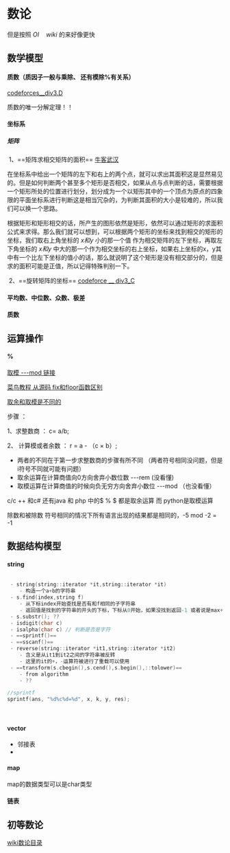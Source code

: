 # 数论



但是按照 $OI \quad wiki$ 的来好像更快





## 数学模型

#### 质数（质因子一般与乘除、 还有模除%有关系）

[codeforces__div3.D]()

质数的唯一分解定理！！

#### 坐标系



##### 矩阵

​			1、==矩阵求相交矩阵的面积==          [  牛客武汉   ](https://ac.nowcoder.com/acm/contest/66651/C)

在坐标系中给出一个矩阵的左下和右上的两个点，就可以求出其面积这是显然易见的。但是如何判断两个甚至多个矩形是否相交，如果从点与点判断的话，需要根据一个矩形所处的位置进行划分，划分成为一个以矩形其中的一个顶点为原点的四象限的平面坐标系进行判断这是相当冗杂的，为判断其面积的大小是较难的，所以我们可以换一个思路。

根据矩形和矩形相交的话，所产生的图形依然是矩形，依然可以通过矩形的求面积公式来求得。那么我们就可以想到，可以根据两个矩形的坐标来找到相交的矩形的坐标，我们取右上角坐标的 $x和y$ 小的那一个值 作为相交矩阵的左下坐标，再取左下角坐标的 $x和y$ 中大的那一个作为相交坐标的右上坐标，如果右上坐标的x，y其中有一个比左下坐标的值小的话，那么就说明了这个矩形是没有相交部分的，但是求的面积可能是正值，所以记得特殊判别一下。

​			2、==旋转矩阵的坐标==              [codeforce __ div3_C]()





#### 平均数、中位数、众数、极差





#### 质数





## 运算操作

#### %   

[取模  ---mod 链接](http://ceeji.net/blog/mod-in-real/)

[菜鸟教程 从源码 fix和floor函数区别](https://www.runoob.com/w3cnote/remainder-and-the-modulo.html)

[取余和取模是不同的](https://blog.csdn.net/coder_panyy/article/details/73743722#:~:text=%E4%B8%A4%E8%80%85%E7%9A%84%E5%8C%BA%E5%88%AB%E5%8F%AA%E6%9C%89%E4%B8%80,%E5%BC%82%E5%8F%B7%E6%97%B6%E4%BC%9A%E6%9C%89%E5%8C%BA%E5%88%AB%E3%80%82)

步骤 ：

1、求整数商 ： c= a/b;

2、 计算模或者余数  ： r = a - （c × b）;



-   两者的不同在于第一步求整数商的步骤有所不同 （两者符号相同没问题，但是i符号不同就可能有问题）
-   取余运算在计算商值向0方向舍弃小数位数  ---rem  (没看懂)
-   取模运算在计算商值的时候向负无穷方向舍弃小数位  ---mod （也没看懂）

c/c ++ 和c# 还有java 和 php 中的$ \% $ 都是取余运算 而 python是取模运算

除数和被除数 符号相同的情况下所有语言出现的结果都是相同的，-5 mod -2 = -1







## 数据结构模型

#### string

```c++

 - string(string::iterator *it,string::iterator *it)
	- 构造一个a+b的字符串
 - s.find(index,string f)
	- 从下标index开始查找是否有和f相同的子字符串
	- 返回值是找到的字符串的开头的下标，下标从0开始，如果没找到返回-1 或者说是max+1，可用string::npos来代替
 - s.substr(); ??
 - isdigit(char c)
 - isalpha(char c) // 判断是否是字符
 - ==sprintf()==
 - ==sscanf()==
 - reverse(string::iterator *it1,string::iterator *it2)
	- 含义是从it1到it2之间的字符串被反转
	- 这里的it的+，-运算符被进行了重载可以使用
 - ==transform(s.cbegin(),s.cend(),s.begin(),::tolower)==
	- from algorithm
	- ??

//sprintf
sprintf(ans, "%d%c%d=%d", x, k, y, res);

```

​    

#### vector

-   邻接表
-   

#### map
map的数据类型可以是char类型

#### 链表







## 初等数论

[wiki数论目录](https://zh.wikipedia.org/zh-cn/%E5%88%9D%E7%AD%89%E6%95%B8%E8%AB%96)



















